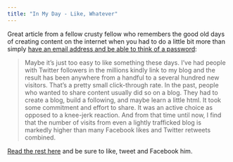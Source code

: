 ```yaml
---
title: "In My Day - Like, Whatever"
---
```

<p>Great article from a fellow crusty fellow who remembers the good old days of creating content on the internet when you had to do a little bit more than simply <a href="https://www.tumblr.com/register">have an email address and be able to think of a password</a>:</p>
<blockquote><p>Maybe it’s just too easy to like something these days. I’ve had people with Twitter followers in the millions kindly link to my blog and the result has been anywhere from a handful to a several hundred new visitors. That’s a pretty small click-through rate. In the past, people who wanted to share content usually did so on a blog. They had to create a blog, build a following, and maybe learn a little html. It took some commitment and effort to share. It was an active choice as opposed to a knee-jerk reaction. And from that time until now, I find that the number of visits from even a lightly trafficked blog is markedly higher than many Facebook likes and Twitter retweets combined.</p></blockquote>
<p><a href="https://tweetagewasteland.com/2010/04/like-whatever">Read the rest here</a> and be sure to like, tweet and Facebook him.</p>
